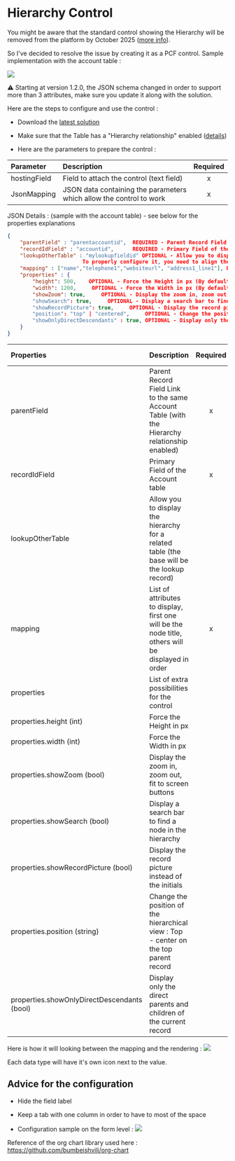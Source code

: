 # Hierarchy Control

You might be aware that the standard control showing the Hierarchy will be removed from the platform by October 2025 ([more info](https://learn.microsoft.com/en-us/power-platform/important-changes-coming#hierarchy-control-in-model-driven-apps-is-deprecated)).

So I've decided to resolve the issue by creating it as a PCF control.
Sample implementation with the account table :

![](https://carfupstorage.blob.core.windows.net/sharex/2025_03_26_23-11-25_msedge.gif)

⚠️ Starting at version 1.2.0, the JSON schema changed in order to support more than 3 attributes, make sure you update it along with the solution.

Here are the steps to configure and use the control :

- Download the [latest solution](https://github.com/carfup/PCF_HierarchyControl/releases)

- Make sure that the Table has a "Hierarchy relationship" enabled ([details](https://learn.microsoft.com/en-us/power-apps/maker/data-platform/define-query-hierarchical-data#define-hierarchical-data))

- Here are the parameters to prepare the control :

| Parameter    | Description                                                         | Required |
| :----------- | :------------------------------------------------------------------ | :------: |
| hostingField | Field to attach the control (text field)                            |    x     |
| JsonMapping  | JSON data containing the parameters which allow the control to work |    x     |

JSON Details : (sample with the account table) - see below for the properties explanations
```json
{
	"parentField" : "parentaccountid",  REQUIRED - Parent Record Field Link to the same Account Table (with the Hierarchy relationship enabled)
	"recordIdField" : "accountid",      REQUIRED - Primary Field of the Account table
	"lookupOtherTable" : "mylookupfieldid" OPTIONAL - Allow you to display the hierarchy for a related table (the base will be the lookup record)
						To properly configure it, you need to align the "parentField" and "recordIdField" with the lookup table definition
	"mapping" : ["name","telephone1","websiteurl", "address1_line1"], REQUIRED - List of attributes to display, first one will be the node title, others will be displayed in order
	"properties" : {
		"height": 500,    OPTIONAL - Force the Height in px (By default use the height available)
		"width": 1200,     OPTIONAL - Force the Width in px (By default use the full width available).
		"showZoom": true,     OPTIONAL - Display the zoom in, zoom out, fit to screen buttons (Default value : false)
		"showSearch": true,     OPTIONAL - Display a search bar to find a node in the hierarchy (Default value : false)
        "showRecordPicture": true,     OPTIONAL - Display the record picture instead of the initials (Default value : false)
		"position": "top" | "centered",     OPTIONAL - Change the position of the hierarchical view : Top - center on the top parent record (Default value : centered)
		"showOnlyDirectDescendants" : true, OPTIONAL - Display only the direct parents and children of the current record (Default value : false)
	}
}
```

| Properties    | Description                                                         | Required | Default Value |
| :----------- | :------------------------------------------------------------------ | :------: | :------:|
| parentField | Parent Record Field Link to the same Account Table (with the Hierarchy relationship enabled)                           |    x     | |
| recordIdField  | Primary Field of the Account table |    x     | |
| lookupOtherTable  | Allow you to display the hierarchy for a related table (the base will be the lookup record) |         | |
| mapping  | List of attributes to display, first one will be the node title, others will be displayed in order |    x     | |
| properties  | List of extra possibilities for the control |         | |
| properties.height (int) | Force the Height in px |         | Height available |
| properties.width (int)  | Force the Width in px  |         | Width available |
| properties.showZoom (bool)  | Display the zoom in, zoom out, fit to screen buttons  |         | false | 
| properties.showSearch (bool) | Display a search bar to find a node in the hierarchy  |         | false|
| properties.showRecordPicture (bool) | Display the record picture instead of the initials  |        | false |
| properties.position (string) | Change the position of the hierarchical view : Top - center on the top parent record |         | centered|
| properties.showOnlyDirectDescendants (bool)  | Display only the direct parents and children of the current record |         | false|



Here is how it will looking between the mapping and the rendering :
![](https://carfupstorage.blob.core.windows.net/sharex/2025_02_10_17-04-01_POWERPNT.png)



Each data type will have it's own icon next to the value.

## Advice for the configuration

- Hide the field label
- Keep a tab with one column in order to have to most of the space

- Configuration sample on the form level :
![](https://carfupstorage.blob.core.windows.net/sharex/2025_03_26_21-59-31_msedge.png)

Reference of the org chart library used here : https://github.com/bumbeishvili/org-chart
